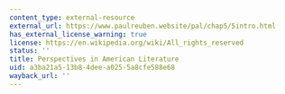 ```yaml
---
content_type: external-resource
external_url: https://www.paulreuben.website/pal/chap5/5intro.html
has_external_license_warning: true
license: https://en.wikipedia.org/wiki/All_rights_reserved
status: ''
title: Perspectives in American Literature
uid: a3ba21a5-13b8-4dee-a025-5a8cfe588e68
wayback_url: ''
---
```

